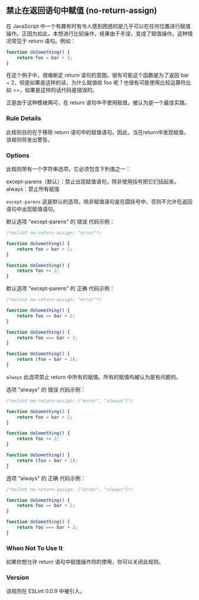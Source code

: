 ## 禁止在返回语句中赋值 (no-return-assign)

在 JavaScript 中一个有趣有时有令人感到困惑的是几乎可以在任何位置进行赋值操作。正因为如此，本想进行比较操作，结果由于手误，变成了赋值操作。这种情况常见于 return 语句。例如：
```js
function doSomething() {
    return foo = bar + 2;
}
```

在这个例子中，很难断定 return 语句的意图。很有可能这个函数是为了返回 bar + 2，但是如果是这样的话，为什么赋值给 foo 呢？也很有可能使用比较运算符比如 ==，如果是这样的话代码是错误的。

正是由于这种模棱两可，在 return 语句中不使用赋值，被认为是一个最佳实践。

### Rule Details
此规则目的在于移除 return 语句中的赋值语句。因此，当在return中发现赋值，该规则将发出警告。

### Options
此规则带有一个字符串选项，它必须包含下列值之一：

except-parens（默认）：禁止出现赋值语句，除非使用括号把它们括起来。
always：禁止所有赋值

```except-parens```
这是默认的选项。除非赋值语句是在圆括号中，否则不允许在返回语句中出现赋值语句。

默认选项 "except-parens" 的 错误 代码示例：
```js
/*eslint no-return-assign: "error"*/

function doSomething() {
    return foo = bar + 2;
}

function doSomething() {
    return foo += 2;
}
```

默认选项 "except-parens" 的 正确 代码示例：
```js
/*eslint no-return-assign: "error"*/

function doSomething() {
    return foo == bar + 2;
}

function doSomething() {
    return foo === bar + 2;
}

function doSomething() {
    return (foo = bar + 2);
}
```

```always```
此选项禁止 return 中所有的赋值。所有的赋值均被认为是有问题的。

选项 "always" 的 错误 代码示例：
```js
/*eslint no-return-assign: ["error", "always"]*/

function doSomething() {
    return foo = bar + 2;
}

function doSomething() {
    return foo += 2;
}

function doSomething() {
    return (foo = bar + 2);
}
```

选项 "always" 的 正确 代码示例：
```js
/*eslint no-return-assign: ["error", "always"]*/

function doSomething() {
    return foo == bar + 2;
}

function doSomething() {
    return foo === bar + 2;
}
```

### When Not To Use It
如果你想允许 return 语句中赋值操作符的使用，你可以关闭此规则。

### Version
该规则在 ESLint 0.0.9 中被引入。
